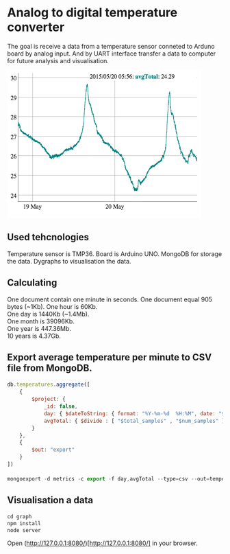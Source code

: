 # Analog to digital temperature converter

The goal is receive a data from a temperature sensor conneted to Arduno board by analog input. And by UART interface transfer a data to computer for future analysis and visualisation.

![Graph Screenshot](https://raw.githubusercontent.com/manyahin/temperature_outside/master/graph/graph_vision.png)

## Used tehcnologies

Temperature sensor is TMP36.
Board is Arduino UNO.
MongoDB for storage the data.
Dygraphs to visualisation the data.

## Calculating

One document contain one minute in seconds.
One document equal 905 bytes (~1Kb).
One hour is 60Kb.  
One day is 1440Kb (~1.4Mb).  
One month is 39096Kb.    
One year is 447.36Mb.  
10 years is 4.37Gb.   

## Export average temperature per minute to CSV file from MongoDB.

```javascript
db.temperatures.aggregate([
	{ 
		$project: {
			_id: false,
			day: { $dateToString: { format: "%Y-%m-%d  %H:%M", date: "$timestamp" } },
			avgTotal: { $divide : [ "$total_samples" , "$num_samples" ] } 
		} 
	},
	{
		$out: "export"
	}
])

mongoexport -d metrics -c export -f day,avgTotal --type=csv --out=temperatures.csv
```

## Visualisation a data
```
cd graph
npm install
node server
```
Open (http://127.0.0.1:8080/)[http://127.0.0.1:8080/] in your browser.

